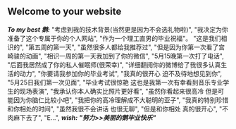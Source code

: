 ## Welcome to your website
***To my best 鹅:***
        "考虑到我的技术背景(当然更是因为不会选礼物啦)",
        "我决定为你准备了这个专属于你的个人网站",
        "作为一个理工直男的毕业祝福"。
        "这是我们相识的",
        "第五周的第一天",
        "虽然很多人都给我推荐过",
        "但是因为你第一次看了宫崎骏的动画",
        "相识一周的第一天我加到了你的微信",
        "5月15晚第一次打了电话",
        "后面我居然成了你的私人催眠师(很荣幸)",
        "详细翻阅你的微博给了我很多认真生活的动力",
        "你要请我参加你的毕业考试",
        "我真的很开心 迫不及待地想见到你",
        "5月25日我们第一次见面",
        "毕业考试很惊艳 这也是我第一次有幸看到音乐专业学生的现场表演",
        "我承认你本人确实比照片更好看",
        "虽然你看起来很高冷 但是可能因为你脑仁比较小吧",
        "我把你的高冷理解成不大聪明的亚子",
        "我真的特别珍惜和你相处的时间",
        "虽然我很不会讲话 也很无聊",
        "但是和你相处 真的很开心",
        "不肉麻下去了",
        "E...",
***wish: "努力>>美丽的鹅毕业快乐"***

